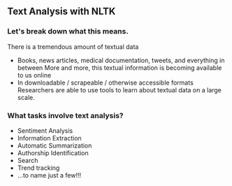 ## Text Analysis with NLTK

### Let's break down what this means.

There is a tremendous amount of textual data 
- Books, news articles, medical documentation, tweets, and everything in between
More and more, this textual information is becoming available to us online
- In downloadable / scrapeable / otherwise accessible formats
Researchers are able to use tools to learn about textual data on a large scale.

### What tasks involve text analysis?
- Sentiment Analysis
- Information Extraction
- Automatic Summarization 
- Authorship Identification
- Search
- Trend tracking
- ...to name just a few!!!

